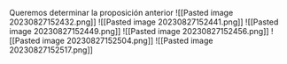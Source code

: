 Queremos determinar la proposición anterior
![[Pasted image 20230827152432.png]]
![[Pasted image 20230827152441.png]]
![[Pasted image 20230827152449.png]]
![[Pasted image 20230827152456.png]]
![[Pasted image 20230827152504.png]]
![[Pasted image 20230827152517.png]]

